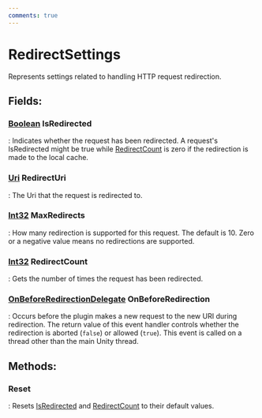 ```yaml
---
comments: true
---
```

# RedirectSettings

Represents settings related to handling HTTP request redirection. 

## **Fields**:
### **[Boolean](https://learn.microsoft.com/en-us/dotnet/api/System.Boolean) IsRedirected**
: Indicates whether the request has been redirected. A request's IsRedirected might be true while [RedirectCount](#int32-redirectcount) is zero if the redirection is made to the local cache. 
### **[Uri](https://learn.microsoft.com/en-us/dotnet/api/System.Uri) RedirectUri**
: The Uri that the request is redirected to. 
### **[Int32](https://learn.microsoft.com/en-us/dotnet/api/System.Int32) MaxRedirects**
: How many redirection is supported for this request. The default is 10. Zero or a negative value means no redirections are supported. 
### **[Int32](https://learn.microsoft.com/en-us/dotnet/api/System.Int32) RedirectCount**
: Gets the number of times the request has been redirected. 
### **[OnBeforeRedirectionDelegate](OnBeforeRedirectionDelegate.md) OnBeforeRedirection**
: Occurs before the plugin makes a new request to the new URI during redirection. The return value of this event handler controls whether the redirection is aborted (`false`) or allowed (`true`). This event is called on a thread other than the main Unity thread. 
## **Methods**:

### **Reset**
: Resets [IsRedirected](#boolean-isredirected) and [RedirectCount](#int32-redirectcount) to their default values. 